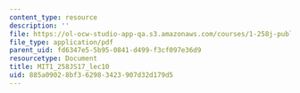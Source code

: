 ```yaml
---
content_type: resource
description: ''
file: https://ol-ocw-studio-app-qa.s3.amazonaws.com/courses/1-258j-public-transportation-systems-spring-2017/885a09028bf362983423907d32d179d5_MIT1_258JS17_lec10.pdf
file_type: application/pdf
parent_uid: fd6347e5-5b95-0841-d499-f3cf097e36d9
resourcetype: Document
title: MIT1_258JS17_lec10
uid: 885a0902-8bf3-6298-3423-907d32d179d5
---
```

